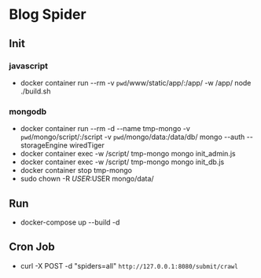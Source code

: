 # Blog Spider

## Init

### javascript
  * docker container run --rm -v `pwd`/www/static/app/:/app/ -w /app/ node ./build.sh

### mongodb
  * docker container run --rm -d --name tmp-mongo -v `pwd`/mongo/script/:/script -v `pwd`/mongo/data:/data/db/ mongo --auth --storageEngine wiredTiger
  * docker container exec -w /script/ tmp-mongo mongo init\_admin.js
  * docker container exec -w /script/ tmp-mongo mongo init\_db.js
  * docker container stop tmp-mongo
  * sudo chown -R $USER:$USER mongo/data/

## Run
 * docker-compose up --build -d

## Cron Job
 * curl -X POST -d "spiders=all" `http://127.0.0.1:8080/submit/crawl`
